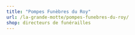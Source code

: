 ```yaml
---
title: "Pompes Funèbres du Roy"
url: /la-grande-motte/pompes-funebres-du-roy/
shop: directeurs de funérailles
---
```

